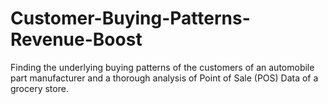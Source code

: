 # Customer-Buying-Patterns-Revenue-Boost
Finding the underlying buying patterns of the customers of an automobile part manufacturer and a thorough analysis of Point of Sale (POS) Data of a grocery store.
